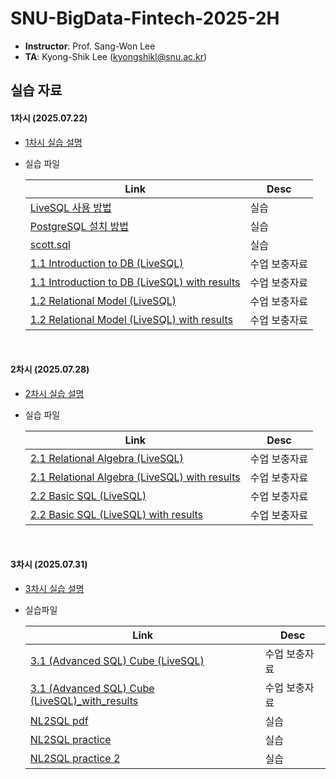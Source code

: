 # SNU-BigData-Fintech-2025-2H


- **Instructor**: Prof. Sang-Won Lee
- **TA**: Kyong-Shik Lee (kyongshikl@snu.ac.kr)

## 실습 자료

#### 1차시 (2025.07.22)

- [1차시 실습 설명](./1/README.md)

- 실습 파일

  | Link                                                                                  | Desc          |
  | ------------------------------------------------------------------------------------- | ------------- |
  | [LiveSQL 사용 방법](./1/oracle_live_SQL.md)                                          | 실습          |
  | [PostgreSQL 설치 방법](./1/postgres_pgadmin_install.pdf)                              | 실습          |
  | [scott.sql](./1/scott.md)                                                            | 실습          |
  | [1.1 Introduction to DB (LiveSQL)](<./1/1.1%20Introduction%20to%20DB%20(LiveSQL).md>) | 수업 보충자료 |
  | [1.1 Introduction to DB (LiveSQL) with results](<./1/1.1%20Introduction%20to%20DB%20(LiveSQL)_with_results.md>) | 수업 보충자료 |
  | [1.2 Relational Model (LiveSQL)](<./1/1.2%20relational%20model%20(LiveSQL).md>)       | 수업 보충자료 |
  | [1.2 Relational Model (LiveSQL) with results](<./1/1.2%20relational%20model%20(LiveSQL)_with_results.md>)       | 수업 보충자료 |

<br/>


#### 2차시 (2025.07.28)

- [2차시 실습 설명](./2/README.md)
- 실습 파일

  | Link                                                                                  | Desc          |
  | ------------------------------------------------------------------------------------- | ------------- |
  | [2.1 Relational Algebra (LiveSQL)](<./2/2.1 relational algebra (LiveSQL).md>) | 수업 보충자료 |
  | [2.1 Relational Algebra (LiveSQL) with results](<./2/2.1 relational algebra (LiveSQL)_with_results.md>) | 수업 보충자료 |
  | [2.2 Basic SQL (LiveSQL)](<./2/2.2 basic sql (LiveSQL).md>)       | 수업 보충자료 |
  | [2.2 Basic SQL (LiveSQL) with results](<./2/2.2 basic sql (LiveSQL)_with_results.md>)       | 수업 보충자료 |


<br/>

#### 3차시 (2025.07.31)
- [3차시 실습 설명](./3/README.md)

- 실습파일

  | Link                                                                                  | Desc          |
  | ------------------------------------------------------------------------------------- | ------------- |
  | [3.1 (Advanced SQL) Cube (LiveSQL)](<./3/3.1 (Advanced SQL) Cube (LiveSQL).md>) | 수업 보충자료 |
  | [3.1 (Advanced SQL) Cube (LiveSQL)_with_results](<./3/3.1 (Advanced SQL) Cube (LiveSQL)_with_results.md>) | 수업 보충자료 |
  | [NL2SQL pdf](./3/NL2SQL.pdf) | 실습 |
  | [NL2SQL practice](./3/NL2SQL_Practice.ipynb) | 실습 |
  | [NL2SQL practice 2](./3/NL2SQL_Practice2.ipynb) | 실습 | 
